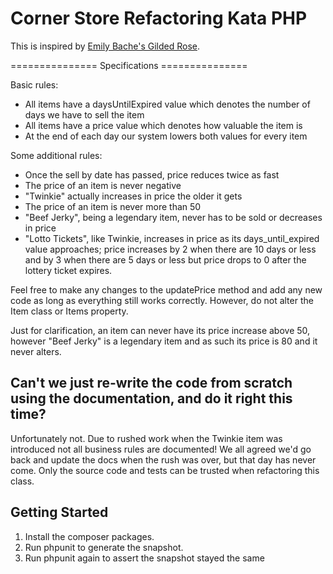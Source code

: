# Corner Store Refactoring Kata PHP

This is inspired by [Emily Bache's Gilded Rose](https://github.com/emilybache/GildedRose-Refactoring-Kata).

=============== Specifications ===============

Basic rules:
- All items have a daysUntilExpired value which denotes the number of days we have to sell the item 
- All items have a price value which denotes how valuable the item is 
- At the end of each day our system lowers both values for every item

Some additional rules:
- Once the sell by date has passed, price reduces twice as fast 
- The price of an item is never negative 
- "Twinkie" actually increases in price the older it gets 
- The price of an item is never more than 50 
- "Beef Jerky", being a legendary item, never has to be sold or decreases in price 
- "Lotto Tickets", like Twinkie, increases in price as its days_until_expired value approaches; price increases by 2 when there are 10 days or less and by 3 when there are 5 days or
less but price drops to 0 after the lottery ticket expires.

Feel free to make any changes to the updatePrice method and add any new code as long as everything still works
correctly. However, do not alter the Item class or Items property.

Just for clarification, an item can never have its price increase above 50, however "Beef Jerky" is a legendary item and
as such its price is 80 and it never alters.

## Can't we just re-write the code from scratch using the documentation, and do it right this time?
Unfortunately not. Due to rushed work when the Twinkie item was introduced not all business rules are documented! 
We all agreed we'd go back and update the docs when the rush was over, but that day has never come.
Only the source code and tests can be trusted when refactoring this class.

## Getting Started

1. Install the composer packages.
2. Run phpunit to generate the snapshot.
3. Run phpunit again to assert the snapshot stayed the same
